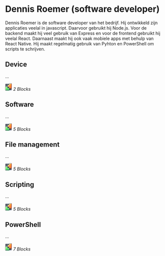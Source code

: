 # Dennis Roemer (software developer)
Dennis Roemer is de software developer van het bedrijf. Hij ontwikkeld zijn applicaties veelal in javascript. Daarvoor gebruikt hij Node.js. Voor de backend maakt hij veel gebruik van Express en voor de frontend gebruikt hij veelal React. Daarnaast maakt hij ook vaak mobiele apps met behulp van React Native. Hij maakt regelmatig gebruik van Pyhton en PowerShell om scripts te schrijven.

## Device
...

![BLX](../icons/blocks2d_icon_32x32.jpg) _2 Blocks_

## Software
...

![BLX](../icons/blocks2d_icon_32x32.jpg) _5 Blocks_

## File management
...

![BLX](../icons/blocks2d_icon_32x32.jpg) _5 Blocks_

## Scripting
...

![BLX](../icons/blocks2d_icon_32x32.jpg) _5 Blocks_

## PowerShell
...

![BLX](../icons/blocks2d_icon_32x32.jpg) _7 Blocks_